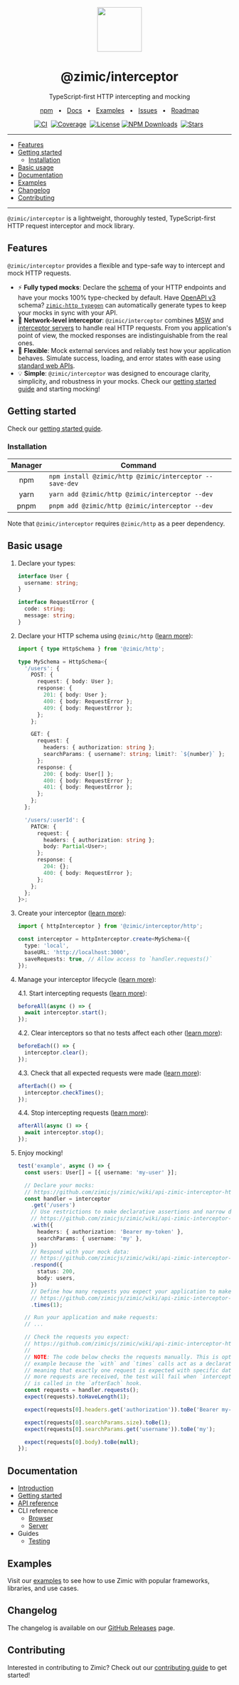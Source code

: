 <p align="center">
  <img src="../../docs/zimic.png" align="center" width="100px" height="100px">
</p>

<h1 align="center">
  @zimic/interceptor
</h1>

<p align="center">
  TypeScript-first HTTP intercepting and mocking
</p>

<p align="center">
  <a href="https://www.npmjs.com/package/@zimic/interceptor">npm</a>
  <span>&nbsp;&nbsp;•&nbsp;&nbsp;</span>
  <a href="https://github.com/zimicjs/zimic/wiki">Docs</a>
  <span>&nbsp;&nbsp;•&nbsp;&nbsp;</span>
  <a href="#examples">Examples</a>
  <span>&nbsp;&nbsp;•&nbsp;&nbsp;</span>
  <a href="https://github.com/zimicjs/zimic/issues">Issues</a>
  <span>&nbsp;&nbsp;•&nbsp;&nbsp;</span>
  <a href="https://github.com/orgs/zimicjs/projects/1/views/5">Roadmap</a>
</p>

<div align="center">

[![CI](https://github.com/zimicjs/zimic/actions/workflows/ci.yaml/badge.svg?branch=canary)](https://github.com/zimicjs/zimic/actions/workflows/ci.yaml)&nbsp;
[![Coverage](https://img.shields.io/badge/Coverage-100%25-31C654?labelColor=353C43)](https://github.com/zimicjs/zimic/actions)&nbsp;
[![License](https://img.shields.io/github/license/zimicjs/zimic?color=0E69BE&label=License&labelColor=353C43)](https://github.com/zimicjs/zimic/blob/canary/LICENSE.md)
[![NPM Downloads](https://img.shields.io/npm/dm/@zimic/interceptor?style=flat&logo=npm&color=0E69BE&label=Downloads&labelColor=353C43)](https://www.npmjs.com/package/@zimic/interceptor)&nbsp;
[![Stars](https://img.shields.io/github/stars/zimicjs/zimic)](https://github.com/zimicjs/zimic)&nbsp;

</div>

---

- [Features](#features)
- [Getting started](#getting-started)
  - [Installation](#installation)
- [Basic usage](#basic-usage)
- [Documentation](#documentation)
- [Examples](#examples)
- [Changelog](#changelog)
- [Contributing](#contributing)

---

`@zimic/interceptor` is a lightweight, thoroughly tested, TypeScript-first HTTP request interceptor and mock library.

## Features

`@zimic/interceptor` provides a flexible and type-safe way to intercept and mock HTTP requests.

- :zap: **Fully typed mocks**: Declare the
  [schema](https://github.com/zimicjs/zimic/wiki/api‐zimic‐interceptor‐http‐schemas) of your HTTP endpoints and have
  your mocks 100% type-checked by default. Have [OpenAPI v3](https://swagger.io/specification) schema?
  [`zimic-http typegen`](https://github.com/zimicjs/zimic/wiki/cli‐zimic‐typegen) can automatically generate types to
  keep your mocks in sync with your API.
- :link: **Network-level interceptor**: `@zimic/interceptor` combines [MSW](https://github.com/mswjs/msw) and
  [interceptor servers](https://github.com/zimicjs/zimic/wiki/cli‐zimic‐server) to handle real HTTP requests. From you
  application's point of view, the mocked responses are indistinguishable from the real ones.
- :wrench: **Flexible**: Mock external services and reliably test how your application behaves. Simulate success,
  loading, and error states with ease using [standard web APIs](https://developer.mozilla.org/docs/Web/API).
- :bulb: **Simple**: `@zimic/interceptor` was designed to encourage clarity, simplicity, and robustness in your mocks.
  Check our [getting started guide](https://github.com/zimicjs/zimic/wiki/getting‐started) and starting mocking!

## Getting started

Check our [getting started guide](https://github.com/zimicjs/zimic/wiki/getting‐started‐interceptor).

### Installation

| Manager | Command                                                 |
| :-----: | ------------------------------------------------------- |
|   npm   | `npm install @zimic/http @zimic/interceptor --save-dev` |
|  yarn   | `yarn add @zimic/http @zimic/interceptor --dev`         |
|  pnpm   | `pnpm add @zimic/http @zimic/interceptor --dev`         |

Note that `@zimic/interceptor` requires `@zimic/http` as a peer dependency.

## Basic usage

1.  Declare your types:

    ```ts
    interface User {
      username: string;
    }

    interface RequestError {
      code: string;
      message: string;
    }
    ```

2.  Declare your HTTP schema using `@zimic/http`
    ([learn more](https://github.com/zimicjs/zimic/wiki/api‐zimic‐interceptor‐http‐schemas)):

    ```ts
    import { type HttpSchema } from '@zimic/http';

    type MySchema = HttpSchema<{
      '/users': {
        POST: {
          request: { body: User };
          response: {
            201: { body: User };
            400: { body: RequestError };
            409: { body: RequestError };
          };
        };

        GET: {
          request: {
            headers: { authorization: string };
            searchParams: { username?: string; limit?: `${number}` };
          };
          response: {
            200: { body: User[] };
            400: { body: RequestError };
            401: { body: RequestError };
          };
        };
      };

      '/users/:userId': {
        PATCH: {
          request: {
            headers: { authorization: string };
            body: Partial<User>;
          };
          response: {
            204: {};
            400: { body: RequestError };
          };
        };
      };
    }>;
    ```

3.  Create your interceptor
    ([learn more](https://github.com/zimicjs/zimic/wiki/api‐zimic‐interceptor‐http#httpinterceptorcreateoptions)):

    ```ts
    import { httpInterceptor } from '@zimic/interceptor/http';

    const interceptor = httpInterceptor.create<MySchema>({
      type: 'local',
      baseURL: 'http://localhost:3000',
      saveRequests: true, // Allow access to `handler.requests()`
    });
    ```

4.  Manage your interceptor lifecycle ([learn more](https://github.com/zimicjs/zimic/wiki/guides‐testing)):

    4.1. Start intercepting requests
    ([learn more](https://github.com/zimicjs/zimic/wiki/api‐zimic‐interceptor‐http#http-interceptorstart)):

    ```ts
    beforeAll(async () => {
      await interceptor.start();
    });
    ```

    4.2. Clear interceptors so that no tests affect each other
    ([learn more](https://github.com/zimicjs/zimic/wiki/api‐zimic‐interceptor‐http#http-interceptorclear)):

    ```ts
    beforeEach(() => {
      interceptor.clear();
    });
    ```

    4.3. Check that all expected requests were made
    ([learn more](https://github.com/zimicjs/zimic/wiki/api‐zimic‐interceptor‐http#http-interceptorchecktimes)):

    ```ts
    afterEach(() => {
      interceptor.checkTimes();
    });
    ```

    4.4. Stop intercepting requests
    ([learn more](https://github.com/zimicjs/zimic/wiki/api‐zimic‐interceptor‐http#http-interceptorstop)):

    ```ts
    afterAll(async () => {
      await interceptor.stop();
    });
    ```

5.  Enjoy mocking!

    ```ts
    test('example', async () => {
      const users: User[] = [{ username: 'my-user' }];

      // Declare your mocks:
      // https://github.com/zimicjs/zimic/wiki/api‐zimic‐interceptor‐http#http-interceptormethodpath
      const handler = interceptor
        .get('/users')
        // Use restrictions to make declarative assertions and narrow down your mocks:
        // https://github.com/zimicjs/zimic/wiki/api‐zimic‐interceptor‐http#http-handlerwithrestriction
        .with({
          headers: { authorization: 'Bearer my-token' },
          searchParams: { username: 'my' },
        })
        // Respond with your mock data:
        // https://github.com/zimicjs/zimic/wiki/api‐zimic‐interceptor‐http#http-handlerresponddeclaration
        .respond({
          status: 200,
          body: users,
        })
        // Define how many requests you expect your application to make:
        // https://github.com/zimicjs/zimic/wiki/api‐zimic‐interceptor‐http#http-handlertimes
        .times(1);

      // Run your application and make requests:
      // ...

      // Check the requests you expect:
      // https://github.com/zimicjs/zimic/wiki/api‐zimic‐interceptor‐http#http-handlerrequests
      //
      // NOTE: The code below checks the requests manually. This is optional in this
      // example because the `with` and `times` calls act as a declarative validation,
      // meaning that exactly one request is expected with specific data. If fewer or
      // more requests are received, the test will fail when `interceptor.checkTimes()`
      // is called in the `afterEach` hook.
      const requests = handler.requests();
      expect(requests).toHaveLength(1);

      expect(requests[0].headers.get('authorization')).toBe('Bearer my-token');

      expect(requests[0].searchParams.size).toBe(1);
      expect(requests[0].searchParams.get('username')).toBe('my');

      expect(requests[0].body).toBe(null);
    });
    ```

## Documentation

- [Introduction](https://github.com/zimicjs/zimic/wiki)
- [Getting started](https://github.com/zimicjs/zimic/wiki/getting‐started‐interceptor)
- [API reference](https://github.com/zimicjs/zimic/wiki/api‐zimic‐interceptor‐http)
- CLI reference
  - [Browser](https://github.com/zimicjs/zimic/wiki/cli‐zimic‐interceptor‐browser)
  - [Server](https://github.com/zimicjs/zimic/wiki/cli‐zimic‐interceptor‐server)
- Guides
  - [Testing](https://github.com/zimicjs/zimic/wiki/guides‐testing)

## Examples

Visit our [examples](../../examples/README.md) to see how to use Zimic with popular frameworks, libraries, and use
cases.

## Changelog

The changelog is available on our [GitHub Releases](https://github.com/zimicjs/zimic/releases) page.

## Contributing

Interested in contributing to Zimic? Check out our [contributing guide](../../CONTRIBUTING.md) to get started!
